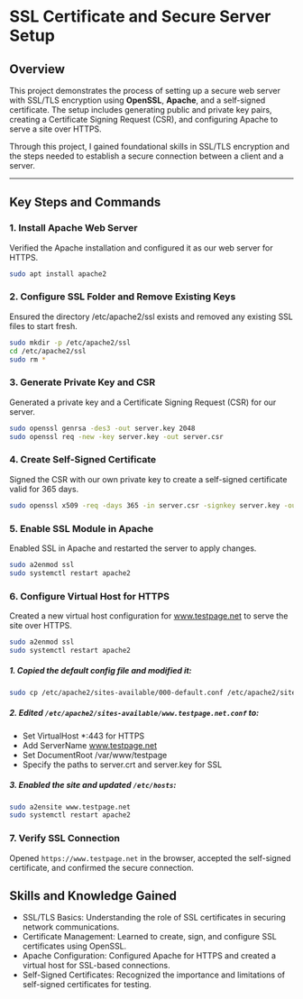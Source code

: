 # SSL Certificate and Secure Server Setup

## Overview
This project demonstrates the process of setting up a secure web server with SSL/TLS encryption using **OpenSSL**, **Apache**, and a self-signed certificate. The setup includes generating public and private key pairs, creating a Certificate Signing Request (CSR), and configuring Apache to serve a site over HTTPS.

Through this project, I gained foundational skills in SSL/TLS encryption and the steps needed to establish a secure connection between a client and a server.

---

## Key Steps and Commands

### 1. Install Apache Web Server
Verified the Apache installation and configured it as our web server for HTTPS.

```bash
sudo apt install apache2
```
### 2. Configure SSL Folder and Remove Existing Keys
Ensured the directory /etc/apache2/ssl exists and removed any existing SSL files to start fresh.

```bash
sudo mkdir -p /etc/apache2/ssl
cd /etc/apache2/ssl
sudo rm *
```
### 3. Generate Private Key and CSR
Generated a private key and a Certificate Signing Request (CSR) for our server.
```bash
sudo openssl genrsa -des3 -out server.key 2048
sudo openssl req -new -key server.key -out server.csr
```
### 4. Create Self-Signed Certificate
Signed the CSR with our own private key to create a self-signed certificate valid for 365 days.
```bash
sudo openssl x509 -req -days 365 -in server.csr -signkey server.key -out server.crt
```
### 5. Enable SSL Module in Apache
Enabled SSL in Apache and restarted the server to apply changes.
```bash
sudo a2enmod ssl
sudo systemctl restart apache2
```
### 6. Configure Virtual Host for HTTPS
Created a new virtual host configuration for www.testpage.net to serve the site over HTTPS.
```bash
sudo a2enmod ssl
sudo systemctl restart apache2
```
##### 1. Copied the default config file and modified it:
```bash
sudo cp /etc/apache2/sites-available/000-default.conf /etc/apache2/sites-available/www.testpage.net.conf
```
##### 2. Edited `/etc/apache2/sites-available/www.testpage.net.conf` to:
* Set VirtualHost *:443 for HTTPS
* Add ServerName www.testpage.net
* Set DocumentRoot /var/www/testpage
* Specify the paths to server.crt and server.key for SSL
##### 3. Enabled the site and updated `/etc/hosts`:
```bash
sudo a2ensite www.testpage.net
sudo systemctl restart apache2
```
### 7. Verify SSL Connection
Opened `https://www.testpage.net` in the browser, accepted the self-signed certificate, and confirmed the secure connection.

## Skills and Knowledge Gained
* SSL/TLS Basics: Understanding the role of SSL certificates in securing network communications.
* Certificate Management: Learned to create, sign, and configure SSL certificates using OpenSSL.
* Apache Configuration: Configured Apache for HTTPS and created a virtual host for SSL-based connections.
* Self-Signed Certificates: Recognized the importance and limitations of self-signed certificates for testing.
